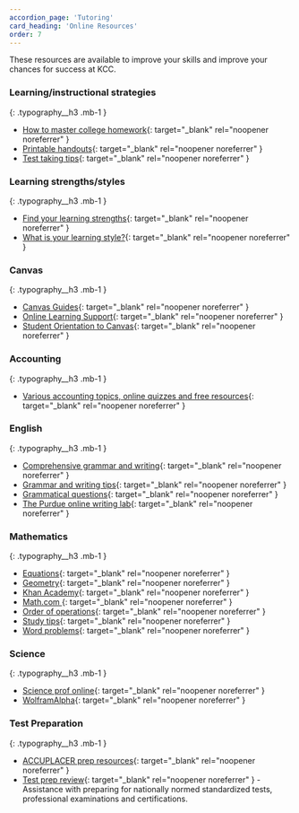 ```yaml
---
accordion_page: 'Tutoring'
card_heading: 'Online Resources'
order: 7
---
```


These resources are available to improve your skills and improve your chances for success at KCC. 

### Learning/instructional strategies
{: .typography__h3 .mb-1 }

- [How to master college homework](https://bigfuture.collegeboard.org/get-started/inside-the-classroom/take-control-of-homework){: target="_blank" rel="noopener noreferrer" }
- [Printable handouts](https://ctlt.illinoisstate.edu/technology/reggienet/handouts/){: target="_blank" rel="noopener noreferrer" }
- [Test taking tips](http://www.testtakingtips.com/){: target="_blank" rel="noopener noreferrer" }

### Learning strengths/styles
{: .typography__h3 .mb-1 }

- [Find your learning strengths](http://www.literacynet.org/mi/assessment/findyourstrengths.html){: target="_blank" rel="noopener noreferrer" }
- [What is your learning style?](http://www.educationplanner.org/students/self-assessments/learning-styles.shtml){: target="_blank" rel="noopener noreferrer" }

### Canvas
{: .typography__h3 .mb-1 }

- [Canvas Guides](https://guides.instructure.com/){: target="_blank" rel="noopener noreferrer" }
- [Online Learning Support](http://www.kcc.edu/students/helpful/onlinelearningsupport/Pages/default.aspx){: target="_blank" rel="noopener noreferrer" }
- [Student Orientation to Canvas](http://www.kcc.edu/students/helpful/onlinelearningsupport/Pages/canvasfaq.aspx){: target="_blank" rel="noopener noreferrer" }

### Accounting
{: .typography__h3 .mb-1 }

- [Various accounting topics, online quizzes and free resources](http://www.accountingcoach.com/){: target="_blank" rel="noopener noreferrer" }

### English
{: .typography__h3 .mb-1 }

- [Comprehensive grammar and writing](http://grammar.ccc.commnet.edu/grammar/){: target="_blank" rel="noopener noreferrer" }
- [Grammar and writing tips](http://www.essaypunch.com/){: target="_blank" rel="noopener noreferrer" }
- [Grammatical questions](http://www.apastyle.org/previoustips.html){: target="_blank" rel="noopener noreferrer" }
- [The Purdue online writing lab](http://owl.english.purdue.edu/){: target="_blank" rel="noopener noreferrer" }

### Mathematics
{: .typography__h3 .mb-1 }

- [Equations](http://www.math.com/school/subject2/lessons/S2U1L3GL.html){: target="_blank" rel="noopener noreferrer" }
- [Geometry](http://www.math.com/homeworkhelp/Geometry.html){: target="_blank" rel="noopener noreferrer" }
- [Khan Academy](http://www.khanacademy.org/){: target="_blank" rel="noopener noreferrer" }
- [Math.com ](http://www.math.com/){: target="_blank" rel="noopener noreferrer" }
- [Order of operations](http://www.math.com/school/subject2/lessons/S2U1L2GL.html){: target="_blank" rel="noopener noreferrer" }
- [Study tips](https://mathstat.slu.edu/resources/success-in-mathematics){: target="_blank" rel="noopener noreferrer" }
- [Word problems](http://www.math.com/school/subject2/lessons/S2U1L3DP.html){: target="_blank" rel="noopener noreferrer" }

### Science
{: .typography__h3 .mb-1 }

- [Science prof online](http://www.scienceprofonline.com/){: target="_blank" rel="noopener noreferrer" }
- [WolframAlpha](http://www.wolframalpha.com/){: target="_blank" rel="noopener noreferrer" }

### Test Preparation
{: .typography__h3 .mb-1 }

- [ACCUPLACER prep resources](http://www.kcc.edu/students/helpful/testingservices/tests/accuplacer/Pages/accuplacer-prep.aspx){: target="_blank" rel="noopener noreferrer" }
- [Test prep review](http://www.testprepreview.com/){: target="_blank" rel="noopener noreferrer" } - Assistance with preparing for nationally normed standardized tests, professional examinations and certifications.
